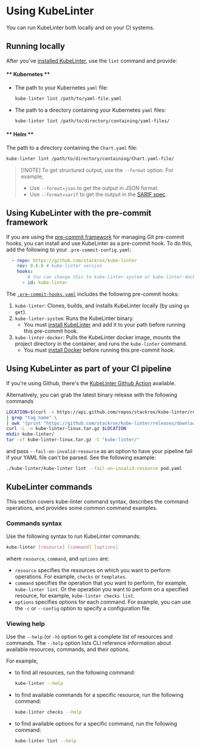# Using KubeLinter

You can run KubeLinter both locally and on your CI systems.

## Running locally

After you've [installed KubeLinter](README.md#installing-kubelinter), use the
`lint` command and provide:

<!-- tabs:start -->

#### ** Kubernetes **
- The path to your Kubernetes `yaml` file:
  ```bash
  kube-linter lint /path/to/yaml-file.yaml
  ```
- The path to a directory containing your Kubernetes `yaml` files:
  ```bash
  kube-linter lint /path/to/directory/containing/yaml-files/
  ```

#### ** Helm **
The path to a directory containing the `Chart.yaml` file:
```bash
kube-linter lint /path/to/directory/containing/Chart.yaml-file/
```

<!-- tabs:end -->


> [!NOTE] To get structured output, use the `--format` option.
> For example,
> - Use `--format=json` to get the output in JSON format.
> - Use `--format=sarif` to get the output in the [SARIF spec](https://github.com/microsoft/sarif-tutorials).

## Using KubeLinter with the pre-commit framework

If you are using the [pre-commit framework](https://pre-commit.com/) for
managing Git pre-commit hooks, you can install and use KubeLinter as a
pre-commit hook. To do this, add the following to your `.pre-commit-config.yaml`:

```yaml
  - repo: https://github.com/stackrox/kube-linter
    rev: 0.6.0 # kube-linter version 
    hooks:
        # You can change this to kube-linter-system or kube-linter-docker
      - id: kube-linter
```

The [`.pre-commit-hooks.yaml`](https://raw.githubusercontent.com/stackrox/kube-linter/main/.pre-commit-hooks.yaml)
includes the following pre-commit hooks:

1. `kube-linter`: Clones, builds, and installs KubeLinter locally (by using `go
   get`).
2. `kube-linter-system`: Runs the KubeLinter binary.
   - You must [install KubeLinter](README.md#installing-kubelinter) and add it
     to your path before running this pre-commit hook.
3. `kube-linter-docker`: Pulls the KubeLinter docker image, mounts the project
   directory in the container, and runs the `kube-linter` command.
   - You must [install Docker](https://docs.docker.com/engine/install/) before
     running this pre-commit hook.

## Using KubeLinter as part of your CI pipeline

If you're using Github, there's the [KubeLinter Github Action](README.md##kubelinter-github-action) available.

Alternatively, you can grab the latest binary release with the following commands
```bash
LOCATION=$(curl -s https://api.github.com/repos/stackrox/kube-linter/releases/latest \
| grep "tag_name" \
| awk '{print "https://github.com/stackrox/kube-linter/releases/download/" substr($2, 2, length($2)-3) "/kube-linter-linux.tar.gz"}')
curl -L -o kube-linter-linux.tar.gz $LOCATION
mkdir kube-linter/
tar -xf kube-linter-linux.tar.gz -C "kube-linter/"
```
and pass `--fail-on-invalid-resource` as an option to have your pipeline fail if your YAML file can't be parsed. See the following example:
```bash
./kube-linter/kube-linter lint --fail-on-invalid-resource pod.yaml
```

## KubeLinter commands

This section covers kube-linter command syntax, describes the command
operations, and provides some common command examples.

### Commands syntax

Use the following syntax to run KubeLinter commands:
```bash
kube-linter [resource] [command] [options]
```

where `resource`, `command`, and `options` are:

- `resource` specifies the resources on which you want to perform operations.
  For example, `checks` or `templates`.
- `command` specifies the operation that you want to perform, for example,
  `kube-linter lint`. Or the operation you want to perform on a specified
  resource, for example, `kube-linter checks list`.
- `options` specifies options for each command. For example, you can use the `-c`
  or `--config` option to specify a configuration file.

### Viewing help

Use the `--help` (or `-h`) option to get a complete list of resources and
commands. The `--help` option lists CLI reference information about available
resources, commands, and their options.

For example,

- to find all resources, run the following command:
  ```bash
  kube-linter --help
  ```
- to find available commands for a specific resource, run the following command:
  ```bash
  kube-linter checks --help
  ```
- to find available options for a specific command, run the following command:
  ```bash
  kube-linter lint --help
  ```

